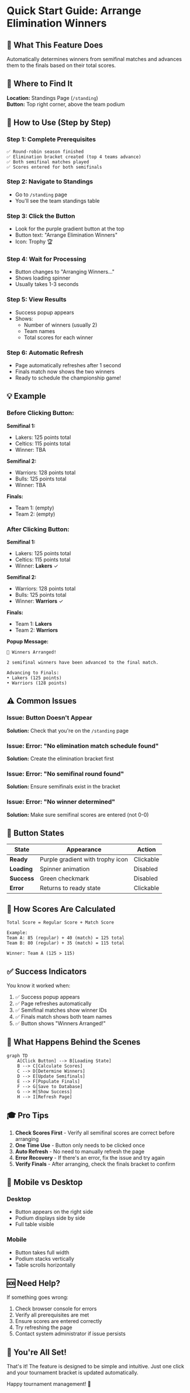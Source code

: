 # Quick Start Guide: Arrange Elimination Winners

## 🎯 What This Feature Does

Automatically determines winners from semifinal matches and advances them to the finals based on their total scores.

## 📍 Where to Find It

**Location:** Standings Page (`/standing`)  
**Button:** Top right corner, above the team podium

## 🚀 How to Use (Step by Step)

### Step 1: Complete Prerequisites
```
✅ Round-robin season finished
✅ Elimination bracket created (top 4 teams advance)
✅ Both semifinal matches played
✅ Scores entered for both semifinals
```

### Step 2: Navigate to Standings
- Go to `/standing` page
- You'll see the team standings table

### Step 3: Click the Button
- Look for the purple gradient button at the top
- Button text: "Arrange Elimination Winners"
- Icon: Trophy 🏆

### Step 4: Wait for Processing
- Button changes to "Arranging Winners..."
- Shows loading spinner
- Usually takes 1-3 seconds

### Step 5: View Results
- Success popup appears
- Shows:
  - Number of winners (usually 2)
  - Team names
  - Total scores for each winner

### Step 6: Automatic Refresh
- Page automatically refreshes after 1 second
- Finals match now shows the two winners
- Ready to schedule the championship game!

## 💡 Example

### Before Clicking Button:

**Semifinal 1:**
- Lakers: 125 points total
- Celtics: 115 points total
- Winner: TBA

**Semifinal 2:**
- Warriors: 128 points total
- Bulls: 125 points total
- Winner: TBA

**Finals:**
- Team 1: (empty)
- Team 2: (empty)

### After Clicking Button:

**Semifinal 1:**
- Lakers: 125 points total
- Celtics: 115 points total
- Winner: **Lakers** ✓

**Semifinal 2:**
- Warriors: 128 points total
- Bulls: 125 points total
- Winner: **Warriors** ✓

**Finals:**
- Team 1: **Lakers**
- Team 2: **Warriors**

**Popup Message:**
```
🎉 Winners Arranged!

2 semifinal winners have been advanced to the final match.

Advancing to Finals:
• Lakers (125 points)
• Warriors (128 points)
```

## ⚠️ Common Issues

### Issue: Button Doesn't Appear
**Solution:** Check that you're on the `/standing` page

### Issue: Error: "No elimination match schedule found"
**Solution:** Create the elimination bracket first

### Issue: Error: "No semifinal round found"
**Solution:** Ensure semifinals exist in the bracket

### Issue: Error: "No winner determined"
**Solution:** Make sure semifinal scores are entered (not 0-0)

## 🎨 Button States

| State | Appearance | Action |
|-------|----------|--------|
| **Ready** | Purple gradient with trophy icon | Clickable |
| **Loading** | Spinner animation | Disabled |
| **Success** | Green checkmark | Disabled |
| **Error** | Returns to ready state | Clickable |

## 🔢 How Scores Are Calculated

```
Total Score = Regular Score + Match Score

Example:
Team A: 85 (regular) + 40 (match) = 125 total
Team B: 80 (regular) + 35 (match) = 115 total

Winner: Team A (125 > 115)
```

## ✅ Success Indicators

You know it worked when:
1. ✅ Success popup appears
2. ✅ Page refreshes automatically
3. ✅ Semifinal matches show winner IDs
4. ✅ Finals match shows both team names
5. ✅ Button shows "Winners Arranged!"

## 🔄 What Happens Behind the Scenes

```mermaid
graph TD
    A[Click Button] --> B[Loading State]
    B --> C[Calculate Scores]
    C --> D[Determine Winners]
    D --> E[Update Semifinals]
    E --> F[Populate Finals]
    F --> G[Save to Database]
    G --> H[Show Success]
    H --> I[Refresh Page]
```

## 🎓 Pro Tips

1. **Check Scores First** - Verify all semifinal scores are correct before arranging
2. **One Time Use** - Button only needs to be clicked once
3. **Auto Refresh** - No need to manually refresh the page
4. **Error Recovery** - If there's an error, fix the issue and try again
5. **Verify Finals** - After arranging, check the finals bracket to confirm

## 📱 Mobile vs Desktop

### Desktop
- Button appears on the right side
- Podium displays side by side
- Full table visible

### Mobile
- Button takes full width
- Podium stacks vertically
- Table scrolls horizontally

## 🆘 Need Help?

If something goes wrong:
1. Check browser console for errors
2. Verify all prerequisites are met
3. Ensure scores are entered correctly
4. Try refreshing the page
5. Contact system administrator if issue persists

## 🎊 You're All Set!

That's it! The feature is designed to be simple and intuitive. Just one click and your tournament bracket is updated automatically.

Happy tournament management! 🏀
